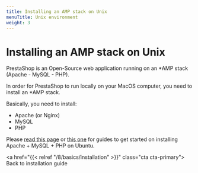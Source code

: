 ```yaml
---
title: Installing an AMP stack on Unix
menuTitle: Unix environment
weight: 3
---
```


# Installing an AMP stack on Unix

PrestaShop is an Open-Source web application running on an *AMP stack (Apache - MySQL - PHP).

In order for PrestaShop to run locally on your MacOS computer, you need to install an *AMP stack. 

Basically, you need to install: 

- Apache (or Nginx)
- MySQL
- PHP

Please [read this page](https://linuxhandbook.com/lamp-stack-ubuntu/) or [this one](https://www.digitalocean.com/community/tutorials/how-to-install-linux-apache-mysql-php-lamp-stack-on-ubuntu-22-04) for guides to get started on installing Apache + MySQL + PHP on Ubuntu.

<a href="{{< relref "/8/basics/installation" >}}" class="cta cta-primary">
  Back to installation guide
</a>